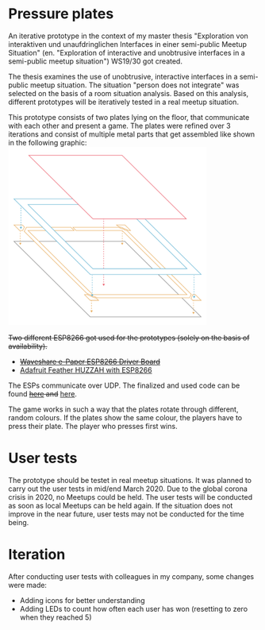 # Pressure plates
An iterative prototype in the context of my master thesis "Exploration von interaktiven und unaufdringlichen Interfaces in einer semi-public Meetup Situation" (en. "Exploration of interactive and unobtrusive interfaces in a semi-public meetup situation") WS19/30 got created.

The thesis examines the use of unobtrusive, interactive interfaces in a semi-public meetup situation. The situation "person does not integrate" was selected on the basis of a room situation analysis. Based on this analysis, different prototypes will be iteratively tested in a real meetup situation.

This prototype consists of two plates lying on the floor, that communicate with each other and present a game.
The plates were refined over 3 iterations and consist of multiple metal parts that get assembled like shown in the following graphic:
<img src="/img/pressure_plate_assembling-09-09.png" width="400" alt="plate prototype assembling">

~~Two different ESP8266 got used for the prototypes (solely on the basis of availability).~~
- ~~[Waveshare e-Paper ESP8266 Driver Board](https://www.waveshare.com/e-paper-esp8266-driver-board.htm)~~
- [Adafruit Feather HUZZAH with ESP8266](https://www.adafruit.com/product/3046)

The ESPs communicate over UDP. The finalized and used code can be found ~~[here](/websockets/pressure_plate_UDP_e_ink_ESP) and~~ [here](/websockets/pressure_plate_UDP_feather_huzzah_ESP).

The game works in such a way that the plates rotate through different, random colours. If the plates show the same colour, the players have to press their plate. The player who presses first wins.

# User tests
The prototype should be testet in real meetup situations. It was planned to carry out the user tests in mid/end March 2020. Due to the global corona crisis in 2020, no Meetups could be held. The user tests will be conducted as soon as local Meetups can be held again. If the situation does not improve in the near future, user tests may not be conducted for the time being.

# Iteration
After conducting user tests with colleagues in my company, some changes were made:
- Adding icons for better understanding
- Adding LEDs to count how often each user has won (resetting to zero when they reached 5)
